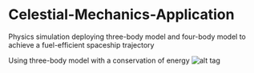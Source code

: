 # Celestial-Mechanics-Application
Physics simulation deploying three-body model and four-body model to achieve a fuel-efficient spaceship trajectory


Using three-body model with a conservation of energy
![alt tag](http://imgur.com/a/0Hvyo.gif)
